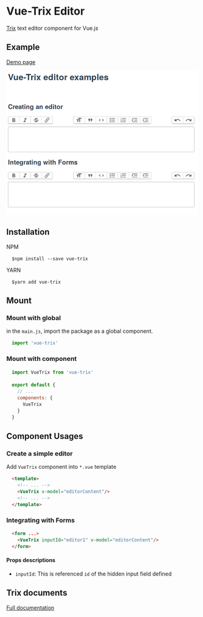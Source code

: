 # Vue-Trix Editor

[Trix](https://www.npmjs.com/package/trix) text editor component for Vue.js

## Example

[Demo page](/example)

![trix vue](/example/src/assets/vue-trix-editor.png)

## Installation

NPM

```Shell
  $npm install --save vue-trix
```

YARN

```Shell
  $yarn add vue-trix
```

## Mount

### Mount with global

in the `main.js`, import the package as a global component.

```javascript
  import 'vue-trix'
```

### Mount with component

```javascript
  import VueTrix from 'vue-trix'

  export default {
    // ...
    components: {
      VueTrix
    }
  }
```

## Component Usages

### Create a simple editor

Add `VueTrix` component into `*.vue` template

```html
  <template>
    <!-- ... -->
    <VueTrix v-model="editorContent"/>
    <!-- ... -->
  </template>
```

### Integrating with Forms

```html
  <form ...>
    <VueTrix inputId="editor1" v-model="editorContent"/>
  </form>
```

#### Props descriptions

- `inputId`: This is referenced `id` of the hidden input field defined

## Trix documents

[Full documentation](https://github.com/basecamp/trix#readme)